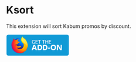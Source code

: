# Ksort

This extension will sort Kabum promos by discount.

[![Download on Firefox Add-ons site](assets/firefox-amo.png)](https://addons.mozilla.org/en-US/firefox/addon/ksort/)
